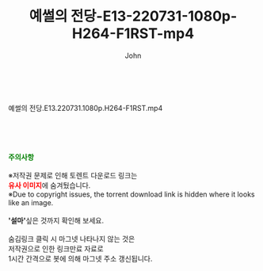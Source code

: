 ﻿---
layout: post
title:  "예썰의 전당-E13-220731-1080p-H264-F1RST-mp4"
author: John
categories: [ 방송/음악 ]
tags: [  ]
image:  
description: "예썰의 전당-E13-220731-1080p-H264-F1RST-mp4 torrent 정보 공유"
toc: true
toc_sticky: true
---

<br>
<div class="view-img">
<a class="view_image" href="https://torrentmobile59.com/bbs/view_image.php?fn=%2Fdata%2Ffile%2Fmusic%2F3659260999_SWoBbzXM_55e96382980598d13e5c27ce204adb1c44b8c589.jpg" target="_blank"><img alt="" class="img-tag" content="https://torrentmobile59.com/data/file/music/3659260999_SWoBbzXM_55e96382980598d13e5c27ce204adb1c44b8c589.jpg" itemprop="image" src="https://torrentmobile59.com/data/file/music/thumb-3659260999_SWoBbzXM_55e96382980598d13e5c27ce204adb1c44b8c589_835x2212.jpg"/></a></div><div class="view-content" itemprop="description">
<p>예썰의 전당.E13.220731.1080p.H264-F1RST.mp4<br/></p> </div>
    
<br><br><br>
<p data-ke-size="size16"><b><span style="color: green;">주의사항</span></b><br /><br />※저작권 문제로 인해 토렌트 다운로드 링크는<br /><b><span style="color: red;">유사 이미지</span></b>에 숨겨뒀습니다.<br />※Due to copyright issues, the torrent download link is hidden where it looks like an image.<br /><br /><b>'설마'</b>싶은 것까지 확인해 보세요.<br /><br />숨김링크 클릭 시 마그넷 나타나지 않는 것은<br />저작권으로 인한 링크만료 자료로<br />1시간 간격으로 봇에 의해 마그넷 주소 갱신됩니다.</p>
